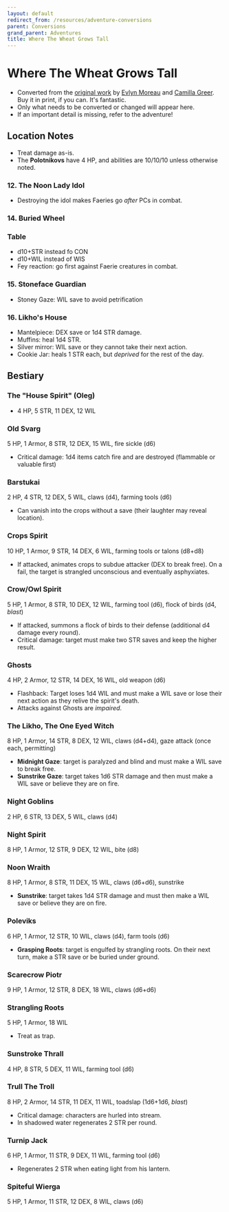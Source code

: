 ```yaml
---
layout: default
redirect_from: /resources/adventure-conversions
parent: Conversions
grand_parent: Adventures
title: Where The Wheat Grows Tall
---
```


# Where The Wheat Grows Tall

- Converted from the [original work](https://www.exaltedfuneral.com/products/where-the-wheat-grows-tall-pdf) by [Evlyn Moreau](http://chaudronchromatique.blogspot.com/) and [Camilla Greer](https://greerrrr.itch.io/). Buy it in print, if you can. It's fantastic.
- Only what needs to be converted or changed will appear here.
- If an important detail is missing, refer to the adventure!

## Location Notes
- Treat damage as-is.  
- The **Polotnikovs** have 4 HP, and abilities are 10/10/10 unless otherwise noted.

### 12. The Noon Lady Idol
- Destroying the idol makes Faeries go _after_ PCs in combat.

### 14. Buried Wheel
### Table
- d10+STR instead fo CON
- d10+WIL instead of WIS
- Fey reaction: go first against Faerie creatures in combat.

### 15. Stoneface Guardian
- Stoney Gaze: WIL save to avoid petrification

### 16. Likho's House
- Mantelpiece: DEX save or 1d4 STR damage.
- Muffins: heal 1d4 STR.
- Silver mirror: WIL save or they cannot take their next action.
- Cookie Jar: heals 1 STR each, but _deprived_ for the rest of the day.

## Bestiary
### The "House Spirit" (Oleg)
- 4 HP, 5 STR, 11 DEX, 12 WIL

### Old Svarg
5 HP, 1 Armor, 8 STR, 12 DEX, 15 WIL, fire sickle (d6)
- Critical damage: 1d4 items catch fire and are destroyed (flammable or valuable first)

### Barstukai
2 HP, 4 STR, 12 DEX, 5 WIL, claws (d4), farming tools (d6)
- Can vanish into the crops without a save (their laughter may reveal location).

### Crops Spirit
10 HP, 1 Armor, 9 STR, 14 DEX, 6 WIL, farming tools or talons (d8+d8)
- If attacked, animates crops to subdue attacker (DEX to break free). On a fail, the target is strangled unconscious and eventually asphyxiates.

### Crow/Owl Spirit
5 HP, 1 Armor, 8 STR, 10 DEX, 12 WIL, farming tool (d6), flock of birds (d4, _blast_)
- If attacked, summons a flock of birds to their defense (additional d4 damage every round).
- Critical damage: target must make two STR saves and keep the higher result.

### Ghosts
4 HP, 2 Armor, 12 STR, 14 DEX, 16 WIL, old weapon (d6)
- Flashback: Target loses 1d4 WIL and must make a WIL save or lose their next action as they relive the spirit's death.
- Attacks against Ghosts are _impaired_.

### The Likho, The One Eyed Witch
8 HP, 1 Armor, 14 STR, 8 DEX, 12 WIL, claws (d4+d4), gaze attack (once each, permitting)
- **Midnight Gaze**: target is paralyzed and blind and must make a WIL save to break free.
- **Sunstrike Gaze**: target takes 1d6 STR damage and then must make a WIL save or believe they are on fire.

### Night Goblins
2 HP, 6 STR, 13 DEX, 5 WIL, claws (d4)

### Night Spirit
8 HP, 1 Armor, 12 STR, 9 DEX, 12 WIL, bite (d8)

### Noon Wraith
8 HP, 1 Armor, 8 STR, 11 DEX, 15 WIL, claws (d6+d6), sunstrike
- **Sunstrike**: target takes 1d4 STR damage and must then make a WIL save or believe they are on fire.

### Poleviks
6 HP, 1 Armor, 12 STR, 10 WIL, claws (d4), farm tools (d6)
- **Grasping Roots**: target is engulfed by strangling roots. On their next turn, make a STR save or be buried under ground.

### Scarecrow Piotr
9 HP, 1 Armor, 12 STR, 8 DEX, 18 WIL, claws (d6+d6)

### Strangling Roots
5 HP, 1 Armor, 18 WIL
- Treat as trap.

### Sunstroke Thrall
4 HP, 8 STR, 5 DEX, 11 WIL, farming tool (d6)

### Trull The Troll
8 HP, 2 Armor, 14 STR, 11 DEX, 11 WIL, toadslap (1d6+1d6, _blast_)
- Critical damage: characters are hurled into stream.
- In shadowed water regenerates 2 STR per round.

### Turnip Jack
6 HP, 1 Armor, 11 STR, 9 DEX, 11 WIL, farming tool (d6)
- Regenerates 2 STR when eating light from his lantern.

### Spiteful Wierga
5 HP, 1 Armor, 11 STR, 12 DEX, 8 WIL, claws (d6)
